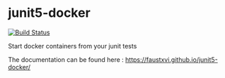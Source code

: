 # junit5-docker

[![Build Status](https://travis-ci.org/FaustXVI/junit5-docker.svg?branch=master)](https://travis-ci.org/FaustXVI/junit5-docker)

Start docker containers from your junit tests

The documentation can be found here : https://faustxvi.github.io/junit5-docker/
